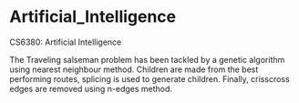 # Artificial_Intelligence
CS6380: Artificial Intelligence


The Traveling salseman problem has been tackled by a genetic algorithm using nearest neighbour method.
Children are made from the best performing routes, splicing is used to generate children.
Finally, crisscross edges are removed using n-edges method.

